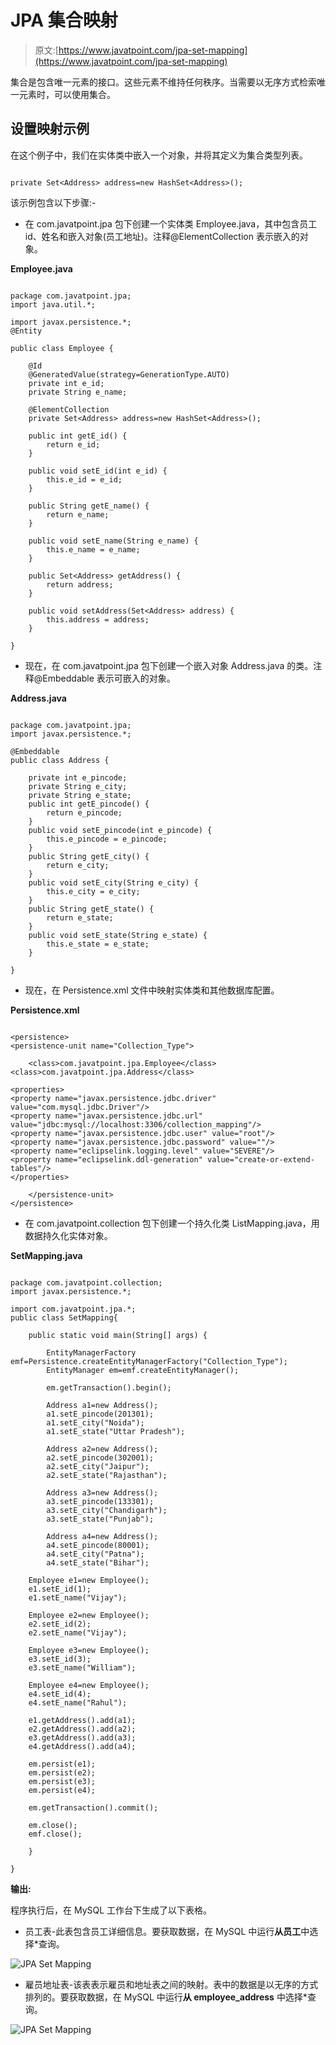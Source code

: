 # JPA 集合映射

> 原文:[https://www.javatpoint.com/jpa-set-mapping](https://www.javatpoint.com/jpa-set-mapping)

集合是包含唯一元素的接口。这些元素不维持任何秩序。当需要以无序方式检索唯一元素时，可以使用集合。

## 设置映射示例

在这个例子中，我们在实体类中嵌入一个对象，并将其定义为集合类型列表。

```

private Set<Address> address=new HashSet<Address>();

```

该示例包含以下步骤:-

*   在 com.javatpoint.jpa 包下创建一个实体类 Employee.java，其中包含员工 id、姓名和嵌入对象(员工地址)。注释@ElementCollection 表示嵌入的对象。

**Employee.java**

```

package com.javatpoint.jpa;
import java.util.*;

import javax.persistence.*;
@Entity

public class Employee {

	@Id
	@GeneratedValue(strategy=GenerationType.AUTO)
	private int e_id;
	private String e_name;

	@ElementCollection
	private Set<Address> address=new HashSet<Address>();

	public int getE_id() {
		return e_id;
	}

	public void setE_id(int e_id) {
		this.e_id = e_id;
	}

	public String getE_name() {
		return e_name;
	}

	public void setE_name(String e_name) {
		this.e_name = e_name;
	}

	public Set<Address> getAddress() {
		return address;
	}

	public void setAddress(Set<Address> address) {
		this.address = address;
	}

}

```

*   现在，在 com.javatpoint.jpa 包下创建一个嵌入对象 Address.java 的类。注释@Embeddable 表示可嵌入的对象。

**Address.java**

```

package com.javatpoint.jpa;
import javax.persistence.*;

@Embeddable
public class Address {

	private int e_pincode;
	private String e_city;
	private String e_state;
	public int getE_pincode() {
		return e_pincode;
	}
	public void setE_pincode(int e_pincode) {
		this.e_pincode = e_pincode;
	}
	public String getE_city() {
		return e_city;
	}
	public void setE_city(String e_city) {
		this.e_city = e_city;
	}
	public String getE_state() {
		return e_state;
	}
	public void setE_state(String e_state) {
		this.e_state = e_state;
	}

}

```

*   现在，在 Persistence.xml 文件中映射实体类和其他数据库配置。

**Persistence.xml**

```

<persistence>
<persistence-unit name="Collection_Type">

	<class>com.javatpoint.jpa.Employee</class>
<class>com.javatpoint.jpa.Address</class>

<properties>
<property name="javax.persistence.jdbc.driver" value="com.mysql.jdbc.Driver"/>
<property name="javax.persistence.jdbc.url" value="jdbc:mysql://localhost:3306/collection_mapping"/>
<property name="javax.persistence.jdbc.user" value="root"/>
<property name="javax.persistence.jdbc.password" value=""/>
<property name="eclipselink.logging.level" value="SEVERE"/>
<property name="eclipselink.ddl-generation" value="create-or-extend-tables"/>
</properties>

	</persistence-unit>
</persistence>

```

*   在 com.javatpoint.collection 包下创建一个持久化类 ListMapping.java，用数据持久化实体对象。

**SetMapping.java**

```

package com.javatpoint.collection;
import javax.persistence.*;

import com.javatpoint.jpa.*;
public class SetMapping{

	public static void main(String[] args) {

		EntityManagerFactory emf=Persistence.createEntityManagerFactory("Collection_Type");
		EntityManager em=emf.createEntityManager();

		em.getTransaction().begin();

		Address a1=new Address();
		a1.setE_pincode(201301);
		a1.setE_city("Noida");
		a1.setE_state("Uttar Pradesh");

		Address a2=new Address();
		a2.setE_pincode(302001);
		a2.setE_city("Jaipur");
		a2.setE_state("Rajasthan");

		Address a3=new Address();
		a3.setE_pincode(133301);
		a3.setE_city("Chandigarh");
		a3.setE_state("Punjab");

		Address a4=new Address();
		a4.setE_pincode(80001);
		a4.setE_city("Patna");
		a4.setE_state("Bihar");

	Employee e1=new Employee();
	e1.setE_id(1);
	e1.setE_name("Vijay");

	Employee e2=new Employee();
	e2.setE_id(2);
	e2.setE_name("Vijay");

	Employee e3=new Employee();
	e3.setE_id(3);
	e3.setE_name("William");

	Employee e4=new Employee();
	e4.setE_id(4);
	e4.setE_name("Rahul");

	e1.getAddress().add(a1);
	e2.getAddress().add(a2);
	e3.getAddress().add(a3);
	e4.getAddress().add(a4);

	em.persist(e1);
	em.persist(e2);
	em.persist(e3);
	em.persist(e4);

	em.getTransaction().commit();

	em.close();
	emf.close();

	}

}

```

**输出:**

程序执行后，在 MySQL 工作台下生成了以下表格。

*   员工表-此表包含员工详细信息。要获取数据，在 MySQL 中运行**从员工**中选择*查询。

![JPA Set Mapping](../Images/4621d7ac2d7ff08ee683f078d1a0153c.png)

*   雇员地址表-该表表示雇员和地址表之间的映射。表中的数据是以无序的方式排列的。要获取数据，在 MySQL 中运行**从 employee_address** 中选择*查询。

![JPA Set Mapping](../Images/a8cd292cea2bef52b14099d178622401.png)